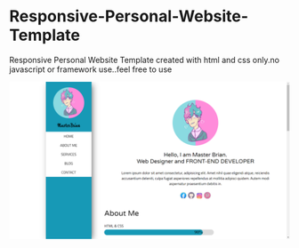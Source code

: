 # Responsive-Personal-Website-Template
Responsive Personal Website Template created with html and css only.no javascript or framework use..feel free to use


![screenshot](https://raw.githubusercontent.com/MasterBrian99/Responsive-Personal-Website-Template/master/Screenshot%20.png)

